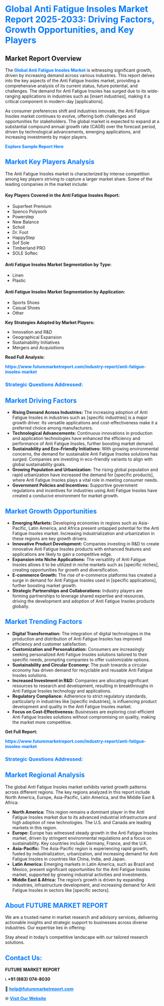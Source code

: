 <h1 style="color: #007BFF;">Global Anti Fatigue Insoles Market Report 2025-2033: Driving Factors, Growth Opportunities, and Key Players</h1>

<section id="overview">
<h2>Market Report Overview</h2>
<p>The <a href="https://www.futuremarketreport.com/industry-report/anti-fatigue-insoles-market" style="color: #007BFF; text-decoration: none;"><strong>Global Anti Fatigue Insoles Market</strong></a> is witnessing significant growth, driven by increasing demand across various industries. This report delves into the key aspects of the Anti Fatigue Insoles market, providing a comprehensive analysis of its current status, future potential, and challenges. The demand for Anti Fatigue Insoles has surged due to its wide-ranging applications in industries such as [insert industries], making it a critical component in modern-day [applications].</p>
<p>As consumer preferences shift and industries innovate, the Anti Fatigue Insoles market continues to evolve, offering both challenges and opportunities for stakeholders. The global market is expected to expand at a substantial compound annual growth rate (CAGR) over the forecast period, driven by technological advancements, emerging applications, and increasing investments by major players.</p>
</section>

<section id="overview">
<p><a href="https://www.futuremarketreport.com/request-sample/reportId=84537" style="color: #007BFF; text-decoration: none;"><strong>Explore Sample Report Here</strong></a></p>
</section>

<section id="key-players">
<h2 style="color: #007BFF;">Market Key Players Analysis</h2>
<p>The Anti Fatigue Insoles market is characterized by intense competition among key players striving to capture a larger market share. Some of the leading companies in the market include:</p>
<h4>Key Players Covered in the Anti Fatigue Insoles Report:</h4>
<ul><li>Superfeet Premium</li><li>Spenco Polysorb</li><li>Powerstep</li><li>New Balance</li><li>Scholl</li><li>Dr. Foot</li><li>HappyStep</li><li>Sof Sole</li><li>Timberland PRO</li><li>SOLE Softec</li></ul>
<h4>Anti Fatigue Insoles Market Segmentation by Type:</h4>
<ul><li>Linen</li><li>Plastic</li></ul>

<h4>Anti Fatigue Insoles Market Segmentation by Application:</h4>
<ul><li>Sports Shoes</li><li>Casual Shoes</li><li>Other</li></ul>
<p><strong>Key Strategies Adopted by Market Players:</strong></p>
<ul>
<li>Innovation and R&D</li>
<li>Geographical Expansion</li>
<li>Sustainability Initiatives</li>
<li>Mergers and Acquisitions</li>
</ul>
</section>

<section>
<p><strong>Read Full Analysis: </strong></p><a href="https://www.futuremarketreport.com/industry-report/anti-fatigue-insoles-market" style="color: #007BFF; text-decoration: none;"><strong>https://www.futuremarketreport.com/industry-report/anti-fatigue-insoles-market</strong></a>
<h3 style="color: #007BFF;">Strategic Questions Addressed:</h3>
</section>

<section id="driving-factors">
<h2 style="color: #007BFF;">Market Driving Factors</h2>
<ul>
<li><strong>Rising Demand Across Industries:</strong> The increasing adoption of Anti Fatigue Insoles in industries such as [specific industries] is a major growth driver. Its versatile applications and cost-effectiveness make it a preferred choice among manufacturers.</li>
<li><strong>Technological Advancements:</strong> Continuous innovations in production and application technologies have enhanced the efficiency and performance of Anti Fatigue Insoles, further boosting market demand.</li>
<li><strong>Sustainability and Eco-Friendly Initiatives:</strong> With growing environmental concerns, the demand for sustainable Anti Fatigue Insoles solutions has surged. Companies are investing in eco-friendly variants to align with global sustainability goals.</li>
<li><strong>Growing Population and Urbanization:</strong> The rising global population and rapid urbanization have increased the demand for [specific products], where Anti Fatigue Insoles plays a vital role in meeting consumer needs.</li>
<li><strong>Government Policies and Incentives:</strong> Supportive government regulations and incentives for industries using Anti Fatigue Insoles have created a conducive environment for market growth.</li>
</ul>
</section>

<section id="growth-opportunities">
<h2 style="color: #007BFF;">Market Growth Opportunities</h2>
<ul>
<li><strong>Emerging Markets:</strong> Developing economies in regions such as Asia-Pacific, Latin America, and Africa present untapped potential for the Anti Fatigue Insoles market. Increasing industrialization and urbanization in these regions are key growth drivers.</li>
<li><strong>Innovative Product Development:</strong> Companies investing in R&D to create innovative Anti Fatigue Insoles products with enhanced features and applications are likely to gain a competitive edge.</li>
<li><strong>Expansion into Niche Applications:</strong> The versatility of Anti Fatigue Insoles allows it to be utilized in niche markets such as [specific niches], creating opportunities for growth and diversification.</li>
<li><strong>E-commerce Growth:</strong> The rise of e-commerce platforms has created a surge in demand for Anti Fatigue Insoles used in [specific applications], further boosting market growth.</li>
<li><strong>Strategic Partnerships and Collaborations:</strong> Industry players are forming partnerships to leverage shared expertise and resources, driving the development and adoption of Anti Fatigue Insoles products globally.</li>
</ul>
</section>

<section id="trending-factors">
<h2 style="color: #007BFF;">Market Trending Factors</h2>
<ul>
<li><strong>Digital Transformation:</strong> The integration of digital technologies in the production and distribution of Anti Fatigue Insoles has improved efficiency and customer satisfaction.</li>
<li><strong>Customization and Personalization:</strong> Consumers are increasingly seeking personalized Anti Fatigue Insoles solutions tailored to their specific needs, prompting companies to offer customizable options.</li>
<li><strong>Sustainability and Circular Economy:</strong> The push towards a circular economy has driven demand for recyclable and reusable Anti Fatigue Insoles solutions.</li>
<li><strong>Increased Investment in R&D:</strong> Companies are allocating significant resources to research and development, resulting in breakthroughs in Anti Fatigue Insoles technology and applications.</li>
<li><strong>Regulatory Compliance:</strong> Adherence to strict regulatory standards, particularly in industries like [specific industries], is influencing product development and quality in the Anti Fatigue Insoles market.</li>
<li><strong>Focus on Cost-Effectiveness:</strong> Businesses are exploring cost-efficient Anti Fatigue Insoles solutions without compromising on quality, making the market more competitive.</li>
</ul>
</section>

<section>
<p><strong>Get Full Report: </strong></p><a href="https://www.futuremarketreport.com/industry-report/anti-fatigue-insoles-market" style="color: #007BFF; text-decoration: none;"><strong>https://www.futuremarketreport.com/industry-report/anti-fatigue-insoles-market</strong></a>
<h3 style="color: #007BFF;">Strategic Questions Addressed:</h3>
</section>


<section id="regional-analysis">
<h2 style="color: #007BFF;">Market Regional Analysis</h2>
<p>The global Anti Fatigue Insoles market exhibits varied growth patterns across different regions. The key regions analyzed in this report include North America, Europe, Asia-Pacific, Latin America, and the Middle East & Africa:</p>
<ul>
<li><strong>North America:</strong> This region remains a dominant player in the Anti Fatigue Insoles market due to its advanced industrial infrastructure and high adoption of new technologies. The U.S. and Canada are leading markets in this region.</li>
<li><strong>Europe:</strong> Europe has witnessed steady growth in the Anti Fatigue Insoles market, driven by stringent environmental regulations and a focus on sustainability. Key countries include Germany, France, and the U.K.</li>
<li><strong>Asia-Pacific:</strong> The Asia-Pacific region is experiencing rapid growth, fueled by industrialization, urbanization, and increasing demand for Anti Fatigue Insoles in countries like China, India, and Japan.</li>
<li><strong>Latin America:</strong> Emerging markets in Latin America, such as Brazil and Mexico, present significant opportunities for the Anti Fatigue Insoles market, supported by growing industrial activities and investments.</li>
<li><strong>Middle East & Africa:</strong> The region’s growth is driven by expanding industries, infrastructure development, and increasing demand for Anti Fatigue Insoles in sectors like [specific sectors].</li>
</ul>
</section>

<footer>
<h2 style="color: #007BFF;">About FUTURE MARKET REPORT</h2>
<p>We are a trusted name in market research and advisory services, delivering actionable insights and strategic support to businesses across diverse industries. Our expertise lies in offering:</p>

<p>Stay ahead in today’s competitive landscape with our tailored research solutions.</p>

<h2 style="color: #007BFF;">Contact Us:</h2>
<p><strong>FUTURE MARKET REPORT</strong></p>
<p>📞 <strong>+91 (883) 074-8030</strong></p>
<p>📧 <strong><a href="mailto:help@futuremarketreport.com" style="color: #007BFF;">help@futuremarketreport.com</a></strong></p>
<p>🌐 <strong><a href="https://www.futuremarketreport.com/" style="color: #007BFF;">Visit Our Website</a></strong></p>
</footer>
